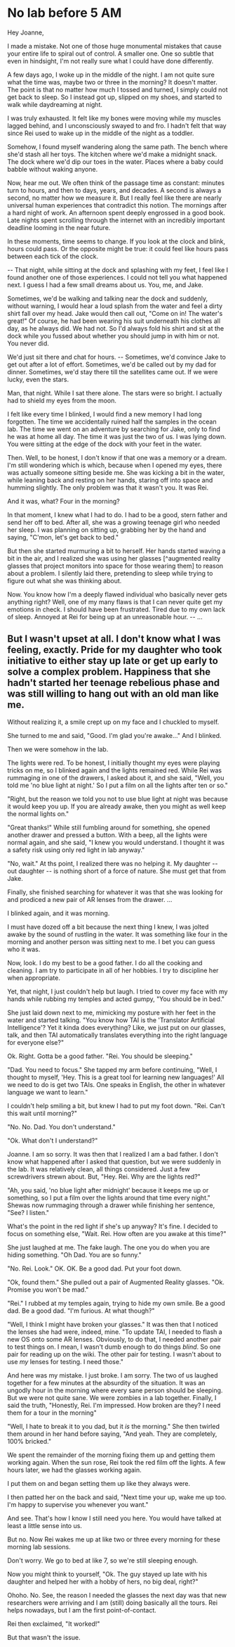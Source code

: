 # No lab before 5 AM

Hey Joanne,

I made a mistake.
Not one of those huge monumental mistakes that cause your entire life to spiral out of control.
A smaller one.
One so subtle that even in hindsight, I'm not really sure what I could have done differently.

A few days ago, I woke up in the middle of the night.
I am not quite sure what the time was, maybe two or three in the morning?
It doesn't matter.
The point is that no matter how much I tossed and turned, I simply could not get back to sleep.
So I instead got up, slipped on my shoes, and started to walk while daydreaming at night.

I was truly exhausted.
It felt like my bones were moving while my muscles lagged behind, and I unconsciously swayed to and fro.
I hadn't felt that way since Rei used to wake up in the middle of the night as a toddler.

Somehow, I found myself wandering along the same path.
The bench where she'd stash all her toys.
The kitchen where we'd make a midnight snack.
The dock where we'd dip our toes in the water.
Places where a baby could babble without waking anyone.

Now, hear me out.
We often think of the passage time as constant: minutes turn to hours, and then to days, years, and decades.
A second is always a second, no matter how we measure it.
But I really feel like there are nearly universal human experiences that contradict this notion.
The mornings after a hard night of work.
An afternoon spent deeply engrossed in a good book.
Late nights spent scrolling through the internet with an incredibly important deadline looming in the near future.

In these moments, time seems to change.
If you look at the clock and blink, hours could pass.
Or the opposite might be true: it could feel like hours pass between each tick of the clock.

-- That night, while sitting at the dock and splashing with my feet, I feel like I found another one of those experiences.
I could not tell you what happened next.
I guess I had a few small dreams about us.
You, me, and Jake.

Sometimes, we'd be walking and talking near the dock and suddenly, without warning, I would hear a loud splash from the water and feel a dirty shirt fall over my head.
Jake would then call out, "Come on in! The water's great!"
Of course, he had been wearing his suit underneath his clothes all day, as he always did.
We had not.
So I'd always fold his shirt and sit at the dock while you fussed about whether you should jump in with him or not.
You never did.

We'd just sit there and chat for hours.
-- Sometimes, we'd convince Jake to get out after a lot of effort.
Sometimes, we'd be called out by my dad for dinner.
Sometimes, we'd stay there till the satellites came out.
If we were lucky, even the stars.

Man, that night.
While I sat there alone.
The stars were so bright.
I actually had to shield my eyes from the moon.

I felt like every time I blinked, I would find a new memory I had long forgotten.
The time we accidentally ruined half the samples in the ocean lab.
The time we went on an adventure by searching for Jake, only to find he was at home all day.
The time it was just the two of us.
I was lying down.
You were sitting at the edge of the dock with your feet in the water.

Then.
Well, to be honest, I don't know if that one was a memory or a dream.
I'm still wondering which is which, because when I opened my eyes, there was actually someone sitting beside me.
She was kicking a bit in the water, while leaning back and resting on her hands, staring off into space and humming slightly.
The only problem was that it wasn't you.
It was Rei.

And it was, what? Four in the morning?

In that moment, I knew what I had to do.
I had to be a good, stern father and send her off to bed.
After all, she was a growing teenage girl who needed her sleep.
I was planning on sitting up, grabbing her by the hand and saying, "C'mon, let's get back to bed."

But then she started murmuring a bit to herself.
Her hands started waving a bit in the air, and I realized she was using her glasses [^augmented reality glasses that project monitors into space for those wearing them] to reason about a problem.
I silently laid there, pretending to sleep while trying to figure out what she was thinking about.

Now.
You know how I'm a deeply flawed individual who basically never gets anything right?
Well, one of my many flaws is that I can never quite get my emotions in check.
I should have been frustrated.
Tired due to my own lack of sleep.
Annoyed at Rei for being up at an unreasonable hour.
-- ...

But I wasn't upset at all.
I don't know what I was feeling, exactly.
Pride for my daughter who took initiative to either stay up late or get up early to solve a complex problem.
Happiness that she hadn't started her teenage rebelious phase and was still willing to hang out with an old man like me.
-- 
Without realizing it, a smile crept up on my face and I chuckled to myself.

She turned to me and said, "Good. I'm glad you're awake..."
And I blinked.

Then we were somehow in the lab.

The lights were red.
To be honest, I initially thought my eyes were playing tricks on me, so I blinked again and the lights remained red.
While Rei was rummaging in one of the drawers, I asked about it, and she said, "Well, you told me 'no blue light at night.' So I put a film on all the lights after ten or so."

"Right, but the reason we told you not to use blue light at night was because it would keep you up. If you are already awake, then you might as well keep the normal lights on."

"Great thanks!" While still fumbling around for something, she opened another drawer and pressed a button. With a beep, all the lights were normal again, and she said, "I knew you would understand. I thought it was a safety risk using only red light in lab anyway."

"No, wait."
At ths point, I realized there was no helping it.
My daughter -- out daughter -- is nothing short of a force of nature.
She must get that from Jake.

Finally, she finished searching for whatever it was that she was looking for and prodiced a new pair of AR lenses from the drawer.
...

I blinked again, and it was morning.









I must have dozed off a bit because the next thing I knew, I was jolted awake by the sound of rustling in the water.
It was something like four in the morning and another person was sitting next to me.
I bet you can guess who it was.

Now, look.
I do my best to be a good father.
I do all the cooking and cleaning.
I am try to participate in all of her hobbies.
I try to discipline her when appropriate.

Yet, that night, I just couldn't help but laugh.
I tried to cover my face with my hands while rubbing my temples and acted gumpy, "You should be in bed."

She just laid down next to me, mimicking my posture with her feet in the water and started talking.
"You know how TAI is the 'Translator Artificial Intelligence'? Yet it kinda does everything? Like, we just put on our glasses, talk, and then TAI automatically translates everything into the right language for everyone else?"

Ok.
Right.
Gotta be a good father.
"Rei. You should be sleeping."

"Dad. You need to focus." She tapped my arm before continuing, "Well, I thought to myself, 'Hey. This is a great tool for learning new languages!' All we need to do is get two TAIs. One speaks in English, the other in whatever language we want to learn."

I couldn't help smiling a bit, but knew I had to put my foot down.
"Rei. Can't this wait until morning?"

"No. No. Dad. You don't understand."

"Ok. What don't I understand?"

Joanne.
I am so sorry.
It was then that I realized I am a bad father.
I don't know what happened after I asked that question, but we were suddenly in the lab.
It was relatively clean, all things considered.
Just a few screwdrivers strewn about.
But, "Hey. Rei. Why are the lights red?"

"Ah, you said, 'no blue light after midnight' because it keeps me up or something, so I put a film over the lights around that time every night." Shewas now rummaging through a drawer while finishing her sentence, "See? I listen."

What's the point in the red light if she's up anyway?
It's fine.
I decided to focus on something else,
"Wait. Rei. How often are you awake at this time?"

She just laughed at me.
The fake laugh.
The one you do when you are hiding something.
"Oh Dad. You are so funny."

"No. Rei. Look."
OK.
OK.
Be a good dad.
Put your foot down.

"Ok, found them."
She pulled out a pair of Augmented Reality glasses.
"Ok. Promise you won't be mad."

"Rei."
I rubbed at my temples again, trying to hide my own smile.
Be a good dad.
Be a good dad.
"I'm furious. At what though?"

"Well, I think I might have broken your glasses."
It was then that I noticed the lenses she had were, indeed, mine.
"To update TAI, I needed to flash a new OS onto some AR lenses. Obviously, to do that, I needed another pair to test things on. I mean, I wasn't dumb enough to do things *blind*. So one pair for reading up on the wiki. The other pair for testing. I wasn't about to use *my* lenses for testing. I need those."

And here was my mistake.
I just broke.
I am sorry.
The two of us laughed together for a few minutes at the absurdity of the situation.
It was an ungodly hour in the morning where every sane person should be sleeping.
But we were not quite sane.
We were zombies in a lab together.
Finally, I said the truth, "Honestly, Rei. I'm impressed. How broken are they? I need them for a tour in the morning"

"Well, I hate to break it to you dad, but it *is* the morning."
She then twirled them around in her hand before saying, "And yeah. They are completely, 100% bricked."

We spent the remainder of the morning fixing them up and getting them working again.
When the sun rose, Rei took the red film off the lights.
A few hours later, we had the glasses working again.

I put them on and began setting them up like they always were.

I then patted her on the back and said, "Next time your up, wake me up too. I'm happy to supervise you whenever you want."

And see.
That's how I know I still need you here.
You would have talked at least a little sense into us.

But no.
Now Rei wakes me up at like two or three every morning for these morning lab sessions.

Don't worry. We go to bed at like 7, so we're still sleeping enough.

Now you might think to yourself, "Ok. The guy stayed up late with his daughter and helped her with a hobby of hers, no big deal, right?"

Ohoho.
No.
See, the reason I needed the glasses the next day was that new researchers were arriving and I am (still) doing basically all the tours.
Rei helps nowadays, but I am the first point-of-contact.



Rei then exclaimed, "It worked!"

But that wasn't the issue.

